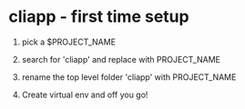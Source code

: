 # cliapp - first time setup


1. pick a $PROJECT_NAME

2. search for 'cliapp' and replace with PROJECT_NAME

3. rename the top level folder 'cliapp' with PROJECT_NAME

4. Create virtual env and off you go!
